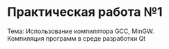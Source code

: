 # Практическая работа №1

Тема: Использование компилятора GCC, MinGW.\
Компиляция программ в среде разработки Qt